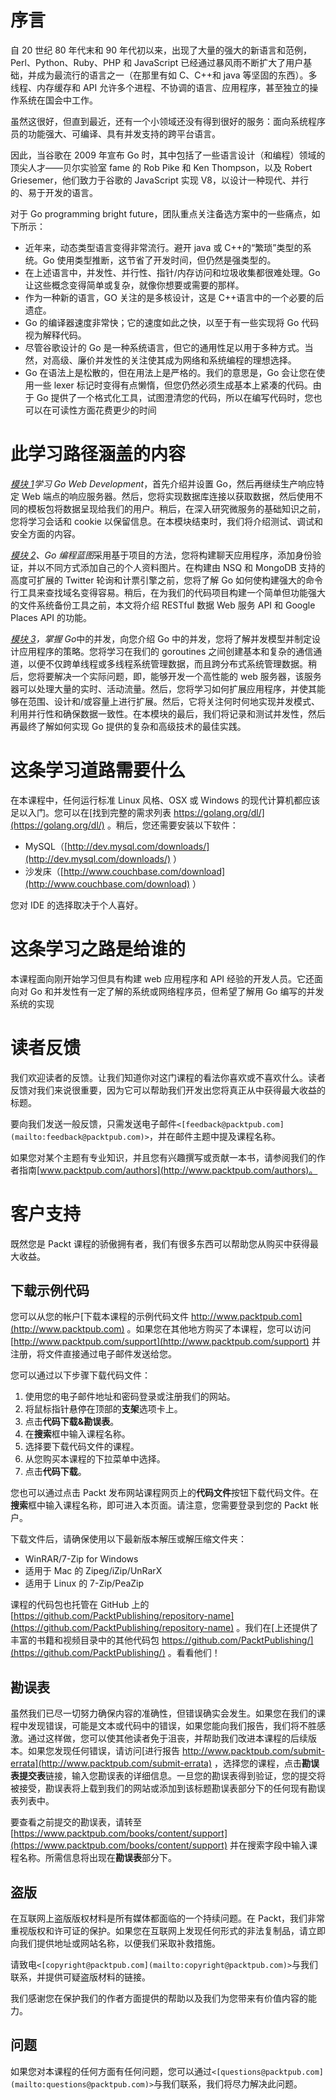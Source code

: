 # 序言

自 20 世纪 80 年代末和 90 年代初以来，出现了大量的强大的新语言和范例，Perl、Python、Ruby、PHP 和 JavaScript 已经通过暴风雨不断扩大了用户基础，并成为最流行的语言之一（在那里有如 C、C++和 java 等坚固的东西）。多线程、内存缓存和 API 允许多个进程、不协调的语言、应用程序，甚至独立的操作系统在国会中工作。

虽然这很好，但直到最近，还有一个小领域还没有得到很好的服务：面向系统程序员的功能强大、可编译、具有并发支持的跨平台语言。

因此，当谷歌在 2009 年宣布 Go 时，其中包括了一些语言设计（和编程）领域的顶尖人才——贝尔实验室 fame 的 Rob Pike 和 Ken Thompson，以及 Robert Griesemer，他们致力于谷歌的 JavaScript 实现 V8，以设计一种现代、并行的、易于开发的语言。

对于 Go programming bright future，团队重点关注备选方案中的一些痛点，如下所示：

*   近年来，动态类型语言变得非常流行。避开 java 或 C++的“繁琐”类型的系统。Go 使用类型推断，这节省了开发时间，但仍然是强类型的。
*   在上述语言中，并发性、并行性、指针/内存访问和垃圾收集都很难处理。Go 让这些概念变得简单或复杂，就像你想要或需要的那样。
*   作为一种新的语言，GO 关注的是多核设计，这是 C++语言中的一个必要的后遗症。
*   Go 的编译器速度非常快；它的速度如此之快，以至于有一些实现将 Go 代码视为解释代码。
*   尽管谷歌设计的 Go 是一种系统语言，但它的通用性足以用于多种方式。当然，对高级、廉价并发性的关注使其成为网络和系统编程的理想选择。
*   Go 在语法上是松散的，但在用法上是严格的。我们的意思是，Go 会让您在使用一些 lexer 标记时变得有点懒惰，但您仍然必须生成基本上紧凑的代码。由于 Go 提供了一个格式化工具，试图澄清您的代码，所以在编写代码时，您也可以在可读性方面花费更少的时间

# 此学习路径涵盖的内容

*[模块 1](sec1.html "Part 1. Module 1")学习 Go Web Development*，首先介绍并设置 Go，然后再继续生产响应特定 Web 端点的响应服务器。然后，您将实现数据库连接以获取数据，然后使用不同的模板包将数据呈现给我们的用户。稍后，在深入研究微服务的基础知识之前，您将学习会话和 cookie 以保留信息。在本模块结束时，我们将介绍测试、调试和安全方面的内容。

*[模块 2](sec2.html "Part 2. Module 2")、Go 编程蓝图*采用基于项目的方法，您将构建聊天应用程序，添加身份验证，并以不同方式添加自己的个人资料图片。在构建由 NSQ 和 MongoDB 支持的高度可扩展的 Twitter 轮询和计票引擎之前，您将了解 Go 如何使构建强大的命令行工具来查找域名变得容易。稍后，在为我们的代码项目构建一个简单但功能强大的文件系统备份工具之前，本文将介绍 RESTful 数据 Web 服务 API 和 Google Places API 的功能。

*[模块 3](sec3.html "Part 3. Module 3")，掌握 Go*中的并发，向您介绍 Go 中的并发，您将了解并发模型并制定设计应用程序的策略。您将学习在我们的 goroutines 之间创建基本和复杂的通信通道，以便不仅跨单线程或多线程系统管理数据，而且跨分布式系统管理数据。稍后，您将要解决一个实际问题，即，能够开发一个高性能的 web 服务器，该服务器可以处理大量的实时、活动流量。然后，您将学习如何扩展应用程序，并使其能够在范围、设计和/或容量上进行扩展。然后，它将关注何时何地实现并发模式、利用并行性和确保数据一致性。在本模块的最后，我们将记录和测试并发性，然后再最终了解如何实现 Go 提供的复杂和高级技术的最佳实践。

# 这条学习道路需要什么

在本课程中，任何运行标准 Linux 风格、OSX 或 Windows 的现代计算机都应该足以入门。您可以在[找到完整的需求列表 https://golang.org/dl/](https://golang.org/dl/) 。稍后，您还需要安装以下软件：

*   MySQL（[http://dev.mysql.com/downloads/](http://dev.mysql.com/downloads/) ）
*   沙发床（[http://www.couchbase.com/download](http://www.couchbase.com/download) ）

您对 IDE 的选择取决于个人喜好。

# 这条学习之路是给谁的

本课程面向刚开始学习但具有构建 web 应用程序和 API 经验的开发人员。它还面向对 Go 和并发性有一定了解的系统或网络程序员，但希望了解用 Go 编写的并发系统的实现

# 读者反馈

我们欢迎读者的反馈。让我们知道你对这门课程的看法你喜欢或不喜欢什么。读者反馈对我们来说很重要，因为它可以帮助我们开发出您将真正从中获得最大收益的标题。

要向我们发送一般反馈，只需发送电子邮件`<[feedback@packtpub.com](mailto:feedback@packtpub.com)>`，并在邮件主题中提及课程名称。

如果您对某个主题有专业知识，并且您有兴趣撰写或贡献一本书，请参阅我们的作者指南[www.packtpub.com/authors](http://www.packtpub.com/authors)。

# 客户支持

既然您是 Packt 课程的骄傲拥有者，我们有很多东西可以帮助您从购买中获得最大收益。

## 下载示例代码

您可以从您的帐户[下载本课程的示例代码文件 http://www.packtpub.com](http://www.packtpub.com) 。如果您在其他地方购买了本课程，您可以访问[http://www.packtpub.com/support](http://www.packtpub.com/support) 并注册，将文件直接通过电子邮件发送给您。

您可以通过以下步骤下载代码文件：

1.  使用您的电子邮件地址和密码登录或注册我们的网站。
2.  将鼠标指针悬停在顶部的**支架**选项卡上。
3.  点击**代码下载&勘误表**。
4.  在**搜索**框中输入课程名称。
5.  选择要下载代码文件的课程。
6.  从您购买本课程的下拉菜单中选择。
7.  点击**代码下载**。

您也可以通过点击 Packt 发布网站课程网页上的**代码文件**按钮下载代码文件。在**搜索**框中输入课程名称，即可进入本页面。请注意，您需要登录到您的 Packt 帐户。

下载文件后，请确保使用以下最新版本解压或解压缩文件夹：

*   WinRAR/7-Zip for Windows
*   适用于 Mac 的 Zipeg/iZip/UnRarX
*   适用于 Linux 的 7-Zip/PeaZip

课程的代码包也托管在 GitHub 上的[https://github.com/PacktPublishing/repository-name](https://github.com/PacktPublishing/repository-name) 。我们在[上还提供了丰富的书籍和视频目录中的其他代码包 https://github.com/PacktPublishing/](https://github.com/PacktPublishing/) 。看看他们！

## 勘误表

虽然我们已尽一切努力确保内容的准确性，但错误确实会发生。如果您在我们的课程中发现错误，可能是文本或代码中的错误，如果您能向我们报告，我们将不胜感激。通过这样做，您可以使其他读者免于沮丧，并帮助我们改进本课程的后续版本。如果您发现任何错误，请访问[进行报告 http://www.packtpub.com/submit-errata](http://www.packtpub.com/submit-errata) ，选择您的课程，点击**勘误表提交表**链接，输入您勘误表的详细信息。一旦您的勘误表得到验证，您的提交将被接受，勘误表将上载到我们的网站或添加到该标题勘误表部分下的任何现有勘误表列表中。

要查看之前提交的勘误表，请转至[https://www.packtpub.com/books/content/support](https://www.packtpub.com/books/content/support) 并在搜索字段中输入课程名称。所需信息将出现在**勘误表**部分下。

## 盗版

在互联网上盗版版权材料是所有媒体都面临的一个持续问题。在 Packt，我们非常重视版权和许可证的保护。如果您在互联网上发现任何形式的非法复制品，请立即向我们提供地址或网站名称，以便我们采取补救措施。

请致电`<[copyright@packtpub.com](mailto:copyright@packtpub.com)>`与我们联系，并提供可疑盗版材料的链接。

我们感谢您在保护我们的作者方面提供的帮助以及我们为您带来有价值内容的能力。

## 问题

如果您对本课程的任何方面有任何问题，您可以通过`<[questions@packtpub.com](mailto:questions@packtpub.com)>`与我们联系，我们将尽力解决此问题。